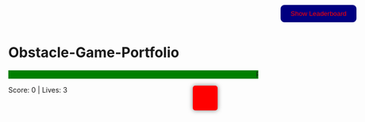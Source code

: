 # Obstacle-Game-Portfolio
<!DOCTYPE html>
<html lang="en">
<head>
  <meta charset="UTF-8" />
  <meta name="viewport" content="width=device-width, initial-scale=1.0"/>
  <title>Car Obstacle Game - Extreme Mode</title>
  <link rel="stylesheet" href="style.css">
  <style>
    #player {
      position: absolute;
      width: 50px;
      height: 50px;
      background-color: red;
      left: 600px;
      border-radius: 5px;
      box-shadow: 0 0 10px rgba(0, 0, 0, 0.5);
    }
    .obstacle {
      position: absolute;
      width: 50px;
      height: 50px;
      border-radius: 5px;
      box-shadow: 0 0 10px rgba(0, 0, 0, 0.8);
    }
    .normal { background-color: greenyellow; }
    .fast { background-color: orange; }
    .bouncing { background-color: whitesmoke; }
    .reverse { background-color: deeppink; }

    #scoreDisplay {
      position: absolute;
      top: 10px;
      left: 700px;
      color: goldenrod;
      font-family: 'Arial', sans-serif;
      font-size: 20px;
      font-weight: bold;
      background: rgba(0, 0, 0, 0.5);
      padding: 10px;
      border-radius: 10px;
    }

    #leaderboard {
      display: none;
      position: absolute;
      top: 100px;
      left: 50%;
      transform: translateX(-50%);
      background:black;
      padding: 20px;
      border-radius: 15px;
      box-shadow: 0 0 15px rgba(0,0,0,0.5);
      z-index: 9999;
    }

    #leaderboard table {
      border-collapse: collapse;
      width: 100%;
      font-family: Arial, sans-serif;
    }

    #leaderboard th, #leaderboard td {
      border: 1px solid #ccc;
      padding: 8px 12px;
      text-align: center;
    }

    #showLeaderboard {
      position: absolute;
      top: 10px;
      right: 30px;
      padding: 10px 20px;
      background: navy;
      color: red;
      border: none;
      border-radius: 8px;
      cursor: pointer;
    }
  </style>
</head>
<body id="lk">
  <marquee class="marq" bgcolor="Green" direction="left" loop="">
    <div class="geek1">Press arrowup and arrowdown key to move! HOPE YOU LOVED THE GAME.VISIT AGAIN!</div>
  </marquee>

  <audio id="bgMusic" src="victory-awaits-in-the-gaming-universe_astronaut-265184.mp3" loop autoplay></audio>
  <audio id="coinSound" src="coin.wav"></audio>
  <audio id="crashSound" src="crash.wav"></audio>

  <div id="player"></div>
  <div id="scoreDisplay">Score: 0 | Lives: 3</div>
  <button id="showLeaderboard">Show Leaderboard</button>

  <div id="leaderboard">
    <h3>Top Players</h3>
    <table>
      <thead>
        <tr><th>Username</th><th>Highest Score</th></tr>
      </thead>
      <tbody id="leaderboardBody"></tbody>
    </table>
  </div>

  <script>
    let gameRunning = true;
    class Stack {
      constructor() { this.items = []; }
      push(item) { this.items.push(item); }
      pop() { return this.items.pop(); }
    }

    class Node {
      constructor(data) { this.data = data; this.next = null; }
    }

    class LinkedList {
      constructor() { this.head = null; }
      add(data) {
        const newNode = new Node(data);
        if (!this.head) this.head = newNode;
        else {
          let current = this.head;
          while (current.next) current = current.next;
          current.next = newNode;
        }
      }
    }

    class TreeNode {
      constructor(score) { this.score = score; this.left = null; this.right = null; }
    }

    class BinaryTree {
      constructor() { this.root = null; }
      insert(score) {
        const newNode = new TreeNode(score);
        if (!this.root) this.root = newNode;
        else this.#insertNode(this.root, newNode);
      }
      #insertNode(node, newNode) {
        if (newNode.score < node.score) node.left ? this.#insertNode(node.left, newNode) : node.left = newNode;
        else node.right ? this.#insertNode(node.right, newNode) : node.right = newNode;
      }
      findMax(node = this.root) { return node?.right ? this.findMax(node.right) : node?.score ?? 0; }
    }

    const lanes = [100, 220, 340, 460];
    let currentLane = 1;
    const player = document.getElementById("player");
    let playerY = lanes[currentLane];
    player.style.top = `${playerY}px`;

    const scoreStack = new Stack();
    const obstacleList = new LinkedList();
    const highScoreTree = new BinaryTree();
    let score = 0, lives = 3;

    const coinSound = document.getElementById("coinSound");
    const crashSound = document.getElementById("crashSound");

    document.addEventListener("keydown", (e) => {
      if (e.key === "ArrowUp" && currentLane > 0) currentLane--;
      if (e.key === "ArrowDown" && currentLane < lanes.length - 1) currentLane++;
      playerY = lanes[currentLane];
      player.style.top = `${playerY}px`;
    });

    function updateScore() {
      score += 5;
      scoreStack.push(score);
      coinSound.currentTime = 0;
      coinSound.play();
    }

    function handleCollision() {
  crashSound.currentTime = 0;
  crashSound.play();
  if (lives > 0) lives--;
  if (lives <= 0) {
    const username = localStorage.getItem("username") || "Guest";
    const finalScore = scoreStack.pop() || 0;

    fetch("save_score.php", {
      method: "POST",
      headers: { "Content-Type": "application/json" },
      body: JSON.stringify({ username: username, score: finalScore })
    })
    .then(res => res.json())
    .then(data => {
      updateLeaderboard();
      setTimeout(() => {
  alert(`Game Over! Highest Score for ${username}: ${data.highest}`);
  gameRunning = false; // 🔴 Stop the loop
  document.getElementById("gameOverOptions").style.display = "block";
}, 300);
    })
    .catch(err => {
      console.error("Score save error:", err);
      alert("Game Over! But couldn't fetch highest score.");
gameRunning = false;
document.getElementById("bgMusic").pause();
document.getElementById("gameOverOptions").style.display = "block";
    });
  }
}


    function createObstacle() {
      const types = [
        { type: "normal", speed: 3, bounce: false, reverse: false },
        { type: "fast", speed: 10, bounce: false, reverse: false },
        { type: "bouncing", speed: 5, bounce: true, reverse: false },
        { type: "reverse", speed: 12, bounce: false, reverse: true },
      ];
      const obstacleData = types[Math.floor(Math.random() * types.length)];
      const obstacle = {
        x: obstacleData.reverse ? -60 : window.innerWidth,
        y: lanes[Math.floor(Math.random() * lanes.length)],
        speed: obstacleData.speed,
        type: obstacleData.type,
        bounce: obstacleData.bounce,
        reverse: obstacleData.reverse,
        dy: obstacleData.bounce ? 3 : 0,
        width: 50, height: 50,
        div: document.createElement("div")
      };

      obstacle.div.className = `obstacle ${obstacle.type}`;
      obstacle.div.style.left = `${obstacle.x}px`;
      obstacle.div.style.top = `${obstacle.y}px`;
      document.body.appendChild(obstacle.div);
      obstacleList.add(obstacle);
    }

    function moveObstacles(playerRect) {
      let current = obstacleList.head;
      let prev = null;

      while (current) {
        let obstacle = current.data;
        if (obstacle.reverse) obstacle.x += obstacle.speed;
        else obstacle.x -= obstacle.speed;

        if (obstacle.bounce) {
          obstacle.y += obstacle.dy;
          if (obstacle.y <= 0 || obstacle.y >= window.innerHeight - obstacle.height) {
            obstacle.dy *= -1;
          }
        }

        obstacle.div.style.left = `${obstacle.x}px`;
        obstacle.div.style.top = `${obstacle.y}px`;

        if (
          playerRect.left < obstacle.x + 50 &&
          playerRect.right > obstacle.x &&
          playerRect.top < obstacle.y + 50 &&
          playerRect.bottom > obstacle.y
        ) {
          handleCollision();
          obstacle.div.remove();
          if (prev) prev.next = current.next;
          else obstacleList.head = current.next;
        } else if ((obstacle.reverse && obstacle.x > window.innerWidth + 60) || (!obstacle.reverse && obstacle.x < -60)) {
          updateScore();
          obstacle.div.remove();
          if (prev) prev.next = current.next;
          else obstacleList.head = current.next;
        } else {
          prev = current;
        }
        current = current.next;
      }
    }

    function updateLeaderboard() {
      fetch("leaderboard.php")
        .then(res => res.json())
        .then(data => {
          const tableBody = document.getElementById("leaderboardBody");
          tableBody.innerHTML = "";
          data.forEach(entry => {
            const row = document.createElement("tr");
            row.innerHTML = `<td>${entry.username}</td><td>${entry.highest}</td>`;
            tableBody.appendChild(row);
          });
          document.getElementById("leaderboard").style.display = "block";
        })
        .catch(err => console.error("Error loading leaderboard:", err));
    }

    const button = document.getElementById("showLeaderboard");
const leaderboard = document.getElementById("leaderboard");

button.addEventListener("click", () => {
  if (leaderboard.style.display === "block") {
    leaderboard.style.display = "none";
    button.textContent = "Show Leaderboard";
  } else {
    updateLeaderboard(); // Load and show
    button.textContent = "Hide Leaderboard";
  }
});

function gameLoop() {
  if (!gameRunning) return; // 🔴 Stop loop if game is over

  const playerRect = player.getBoundingClientRect();
  moveObstacles(playerRect);
  document.getElementById("scoreDisplay").innerHTML = `Score: ${score} | Lives: ${lives}`;
  requestAnimationFrame(gameLoop);
}


    setInterval(createObstacle, 500);
    gameLoop();

    // This is a placeholder for the platform's rewarded ad SDK.
// You will replace this with Poki, Lagged, or another platform's specific code.
function showRewardedAd(onComplete, onFailed) {
  console.log("Ad request initiated...");
  // In a real game, you would call a function like Poki.SDK.showRewardedAd().
  // For this example, we simulate a successful ad after 2 seconds.
  setTimeout(() => {
    console.log("Ad completed successfully!");
    onComplete(true);
  }, 2000);
}

// Function to handle the player's reward.
// You can customize the reward (e.g., add points, coins, etc.).
function handleReward() {
  lives = 3;
  score = score;
  gameRunning = true;
  document.getElementById("gameOverOptions").style.display = "none";
  gameLoop();
  console.log("Player rewarded! Lives restored.");
}

// Function called when the 'Revive with Ad' button is clicked.
function reviveWithAd() {
  showRewardedAd(
    (success) => {
      if (success) {
        handleReward();
      } else {
        alert("Ad failed to load. Please try again.");
      }
    },
    () => {
      alert("Ad could not be loaded. Please try again.");
    }
  );
}

// Update your existing collision logic to show the ad option.
function gameOver() {
  gameRunning = false;
  document.getElementById("gameOverOptions").style.display = "block";
}
  </script>
  <div id="gameOverOptions" style="display:none; position:fixed; top:50%; left:50%; transform:translate(-50%, -50%);
  background:#222; padding:30px; border-radius:15px; box-shadow:0 0 20px rgba(0,0,0,0.7); text-align:center; z-index:10000;">
  <h2 style="color:white; margin-bottom:20px;">Game Over!</h2>
  <button onclick="reviveWithAd()" style="padding:10px 20px; margin: 10px; font-size: 16px; cursor: pointer; border-radius: 5px; background-color: #4CAF50; color: white; border: none;">Watch Ad for a Revive!</button>
  <button onclick="location.reload()" style="padding:10px 20px; margin-right:20px; background:limegreen; border:none; border-radius:8px; color:white; font-size:16px; cursor:pointer;">
    Restart
  </button>
  <a href="s2.html" style="padding:10px 20px; background:crimson; border:none; border-radius:8px; color:white; font-size:16px; text-decoration:none;">
    Quit
  </a>
</div>
</body>
</html>
